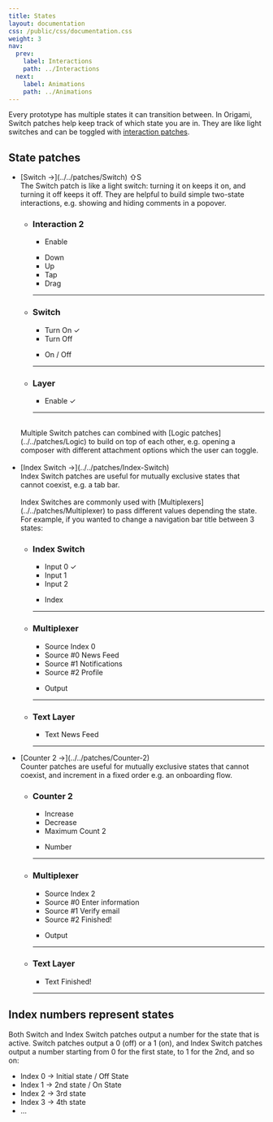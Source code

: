 ```yaml
---
title: States
layout: documentation
css: /public/css/documentation.css
weight: 3
nav:
  prev:
    label: Interactions
    path: ../Interactions
  next:
    label: Animations
    path: ../Animations
---
```


Every prototype has multiple states it can transition between. In Origami, Switch patches help keep track of which state you are in. They are like light switches and can be toggled with [interaction patches](../Interactions).

## State patches

  <ul class="bulleted-list">
    <li>
      [Switch &rarr;](../../patches/Switch) <span class="key modifier inline">&#8679;</span><span class="key letter inline">S</span>
      <br>
      The Switch patch is like a light switch: turning it on keeps it on, and turning it off keeps it off. They are helpful to build simple two-state interactions, e.g. showing and hiding comments in a popover.
      <br>
      <ul class="patch-chain">
        <li>
          <div class="patch-block">
            <div class="patch producer">
              <h3>Interaction 2</h3>
              <ul class="inputs">
                <li>Enable</li>
              </ul>
              <ul class="outputs">
                <li>Down</li>
                <li>Up</li>
                <li>Tap</li>
                <li>Drag</li>
                <div class="cable"></div>
              </ul>
              <hr>
            </div>
          </div>
        </li>
        <li>
          <div class="patch-block">
            <div class="patch processor">
              <h3>Switch</h3>
              <ul class="inputs">
                <li>Turn On <span class="patch-value">&#10003;</span></li>
                <li>Turn Off</li>
              </ul>
              <ul class="outputs">
                <li>On / Off</li>
                <div class="cable"></div>
              </ul>
              <hr>
            </div>
          </div>
        </li>
        <li>
          <div class="patch-block">
            <div class="patch consumer">
              <h3>Layer</h3>
              <ul class="inputs">
                <li>Enable <span class="patch-value">&#10003;</span></li>
              </ul>
              <hr>
            </div>
          </div>
        </li>
      </ul>
      <br>
      Multiple Switch patches can combined with [Logic patches](../../patches/Logic) to build on top of each other, e.g. opening a composer with different attachment options which the user can toggle.
      <br><br>
    </li>
    <li>
      [Index Switch &rarr;](../../patches/Index-Switch)
      <br>
      Index Switch patches are useful for mutually exclusive states that cannot coexist, e.g. a tab bar.
      <br><br>
      Index Switches are commonly used with [Multiplexers](../../patches/Multiplexer) to pass different values depending the state. For example, if you wanted to change a navigation bar title between 3 states:
      <ul class="patch-chain">
        <li>
          <div class="patch-block">
            <div class="patch processor">
              <h3>Index Switch</h3>
              <ul class="inputs">
                <li>Input 0 <span class="patch-value">&#10003;</span></li>
                <li>Input 1</li>
                <li>Input 2</li>
              </ul>
              <ul class="outputs">
                <li>Index</li>
                <div class="cable"></div>
              </ul>
              <hr>
            </div>
          </div>
        </li>
        <li>
          <div class="patch-block">
            <div class="patch processor">
              <h3>Multiplexer</h3>
              <ul class="inputs">
                <li>Source Index <span class="patch-value">0</span></li>
                <li>Source #0 <span class="patch-value">News Feed</span></li>
                <li>Source #1 <span class="patch-value">Notifications</span></li>
                <li>Source #2 <span class="patch-value">Profile</span></li>
              </ul>
              <ul class="outputs">
                <li>Output</li>
                <div class="cable"></div>
              </ul>
              <hr>
            </div>
          </div>
        </li>
        <li>
          <div class="patch-block">
            <div class="patch consumer">
              <h3>Text Layer</h3>
              <ul class="inputs">
                <li>Text <span class="patch-value">News Feed</span></li>
              </ul>
              <hr>
            </div>
          </div>
        </li>
      </ul>
    </li>
    <li>
      [Counter 2 &rarr;](../../patches/Counter-2)
      <br>
      Counter patches are useful for mutually exclusive states that cannot coexist, and increment in a fixed order e.g. an onboarding flow.
      <ul class="patch-chain">
        <li>
          <div class="patch-block">
            <div class="patch producer">
              <h3>Counter 2</h3>
              <ul class="inputs">
                <li>Increase</li>
                <li>Decrease</li>
                <li>Maximum Count <span class="patch-value">2</span></li>
              </ul>
              <ul class="outputs">
                <li>Number</li>
                <div class="cable"></div>
              </ul>
              <hr>
            </div>
          </div>
        </li>
        <li>
          <div class="patch-block">
            <div class="patch processor">
              <h3>Multiplexer</h3>
              <ul class="inputs">
                <li>Source Index <span class="patch-value">2</span></li>
                <li>Source #0 <span class="patch-value">Enter information</span></li>
                <li>Source #1 <span class="patch-value">Verify email</span></li>
                <li>Source #2 <span class="patch-value">Finished!</span></li>
              </ul>
              <ul class="outputs">
                <li>Output</li>
                <div class="cable"></div>
              </ul>
              <hr>
            </div>
          </div>
        </li>
        <li>
          <div class="patch-block">
            <div class="patch consumer">
              <h3>Text Layer</h3>
              <ul class="inputs">
                <li>Text <span class="patch-value">Finished!</span></li>
              </ul>
              <hr>
            </div>
          </div>
        </li>
      </ul>
    </li>
  </ul>


## Index numbers represent states
Both Switch and Index Switch patches output a number for the state that is active. Switch patches output a 0 (off) or a 1 (on), and Index Switch patches output a number starting from 0 for the first state, to 1 for the 2nd, and so on:

<ul class="bulleted-list">
  <li>Index 0 &rarr; Initial state / Off State</li>
  <li>Index 1 &rarr; 2nd state / On State</li>
  <li>Index 2 &rarr; 3rd state</li>
  <li>Index 3 &rarr; 4th state</li>
  <li>...</li>
</ul>